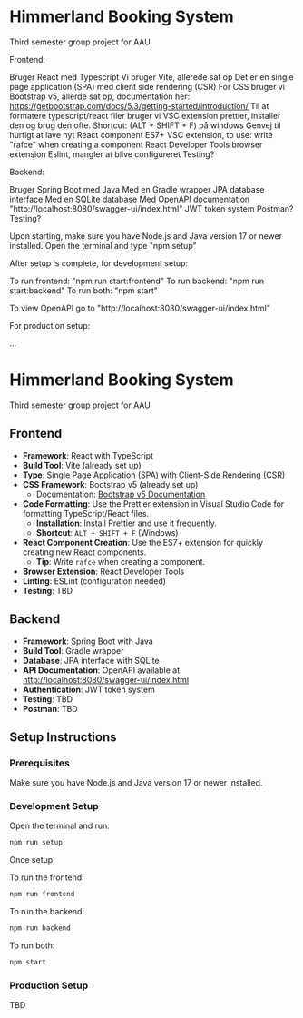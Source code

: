 # Himmerland Booking System
Third semester group project for AAU

Frontend:

Bruger React med Typescript
Vi bruger Vite, allerede sat op
Det er en single page application (SPA) med client side rendering (CSR)
For CSS bruger vi Bootstrap v5, allerde sat op, documentation her: https://getbootstrap.com/docs/5.3/getting-started/introduction/
Til at formatere typescript/react filer bruger vi VSC extension prettier, installer den og brug den ofte. Shortcut: (ALT + SHIFT + F) på windows 
Genvej til hurtigt at lave nyt React component ES7+ VSC extension, to use: write "rafce" when creating a component
React Developer Tools browser extension
Eslint, mangler at blive configureret
Testing?

Backend:

Bruger Spring Boot med Java
Med en Gradle wrapper
JPA database interface
Med en SQLite database
Med OpenAPI documentation "http://localhost:8080/swagger-ui/index.html"
JWT token system
Postman?
Testing?


Upon starting, make sure you have Node.js and Java version 17 or newer installed.
Open the terminal and type "npm setup"

After setup is complete, for development setup:

To run frontend: "npm run start:frontend"
To run backend: "npm run start:backend"
To run both: "npm start"

To view OpenAPI go to "http://localhost:8080/swagger-ui/index.html"

For production setup:

...


# Himmerland Booking System

Third semester group project for AAU

## Frontend

- **Framework**: React with TypeScript
- **Build Tool**: Vite (already set up)
- **Type**: Single Page Application (SPA) with Client-Side Rendering (CSR)
- **CSS Framework**: Bootstrap v5 (already set up)
  - Documentation: [Bootstrap v5 Documentation](https://getbootstrap.com/docs/5.3/getting-started/introduction/)
- **Code Formatting**: Use the Prettier extension in Visual Studio Code for formatting TypeScript/React files. 
  - **Installation**: Install Prettier and use it frequently.
  - **Shortcut**: `ALT + SHIFT + F` (Windows)
- **React Component Creation**: Use the ES7+ extension for quickly creating new React components.
  - **Tip**: Write `rafce` when creating a component.
- **Browser Extension**: React Developer Tools
- **Linting**: ESLint (configuration needed)
- **Testing**: TBD

## Backend

- **Framework**: Spring Boot with Java
- **Build Tool**: Gradle wrapper
- **Database**: JPA interface with SQLite
- **API Documentation**: OpenAPI available at [http://localhost:8080/swagger-ui/index.html](http://localhost:8080/swagger-ui/index.html)
- **Authentication**: JWT token system
- **Testing**: TBD
- **Postman**: TBD

## Setup Instructions

### Prerequisites

Make sure you have Node.js and Java version 17 or newer installed.

### Development Setup

Open the terminal and run:
```bash
npm run setup
```
Once setup

To run the frontend:
```bash
npm run frontend
```
To run the backend:
```bash
npm run backend
```
To run both:
```bash
npm start
```

### Production Setup
TBD
